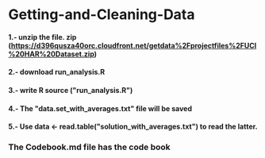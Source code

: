 Getting-and-Cleaning-Data
=========================
#### 1.- unzip the file. zip (https://d396qusza40orc.cloudfront.net/getdata%2Fprojectfiles%2FUCI%20HAR%20Dataset.zip)
#### 2.- download run_analysis.R
#### 3.- write R source ("run_analysis.R")
#### 4.- The "data.set_with_averages.txt" file will be saved
#### 5.- Use data <- read.table("solution_with_averages.txt") to read the latter.

### The Codebook.md file has the code book
